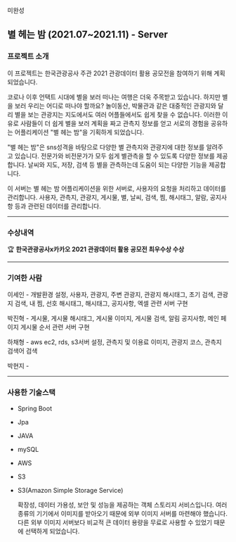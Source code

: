 미완성
## 별 헤는 밤 (2021.07~2021.11) - Server

### 프로젝트 소개

이 프로젝트는 한국관광공사 주관 2021 관광데이터 활용 공모전을 참여하기 위해 계획되었습니다.

코로나 이후 언택트 시대에 별을 보러 떠나는 여행은 더욱 주목받고 있습니다. 하지만 별을 보러 우리는 어디로 떠나야 할까요? 놀이동산, 박물관과 같은 대중적인 관광지와 달리 별을 보는 관광지는 지도에서도 여러 어플들에서도 쉽게 찾을 수 없습니다. 이러한 이유로 사람들이 더 쉽게 별을 보러 계획을 짜고 관측지 정보를 얻고 서로의 경험을 공유하는 어플리케이션 "별 헤는 밤"을 기획하게 되었습니다.

"별 헤는 밤"은 sns성격을 바탕으로 다양한 별 관측지와 관광지에 대한 정보를 알려주고 있습니다. 전문가와 비전문가가 모두 쉽게 별관측을 할 수 있도록 다양한 정보를 제공합니다. 날씨와 지도, 저장, 검색 등 별을 관측하는데 도움이 되는 다양한 기능을 제공합니다. 

이 서버는 별 헤는 밤 어플리케이션을 위한 서버로, 사용자의 요청을 처리하고 데이터를 관리합니다.  사용자, 관측지, 관광지, 게시물, 별, 날씨, 검색, 찜, 해시태그, 알람, 공지사항 등과 관련된 데이터를 관리합니다.

---

### 수상내역

🏆 **한국관광공사x카카오 2021 관광데이터 활용 공모전 최우수상 수상**

---

### 기여한 사람

이세인 - 개발환경 설정, 사용자, 관광지, 주변 관광지, 관광지 해시태그, 초기 검색, 관광지 검색, 내 찜, 선호 해시태그, 해시태그, 공지사항, 엑셀 관련 서버 구현

박진혁 - 게시물, 게시물 해시태그, 게시물 이미지, 게시물 검색, 알림 공지사항, 메인 페이지 게시물 순서 관련 서버 구현

하채형 - aws ec2, rds, s3서버 설정, 관측지 및 이용료 이미지, 관광지 코스, 관측지 검색어 검색

박현지 -

---

### 사용한 기술스택

- Spring Boot
- Jpa
- JAVA
- mySQL
- AWS
- S3
- S3(Amazon Simple Storage Service)
    
    확장성, 데이터 가용성, 보안 및 성능을 제공하는 객체 스토리지 서비스입니다. 여러 종류의 기기에서 이미지를 받아오기 때문에 외부 이미지 서버를 마련해야 했습니다. 다른 외부 이미지 서버보다 비교적 큰 데이터 용량을 무료로 사용할 수 있었기 때문에 선택하게 되었습니다.
